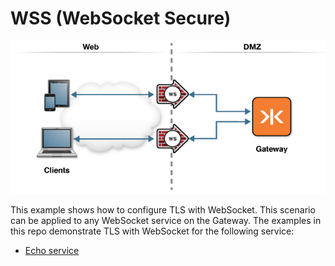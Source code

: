 # WSS (WebSocket Secure)

![wss](docker-wss.png)

This example shows how to configure TLS with WebSocket. This scenario can be applied to any WebSocket service on the Gateway. The examples in this repo demonstrate TLS with WebSocket for the following service:

* [Echo service](echo)
